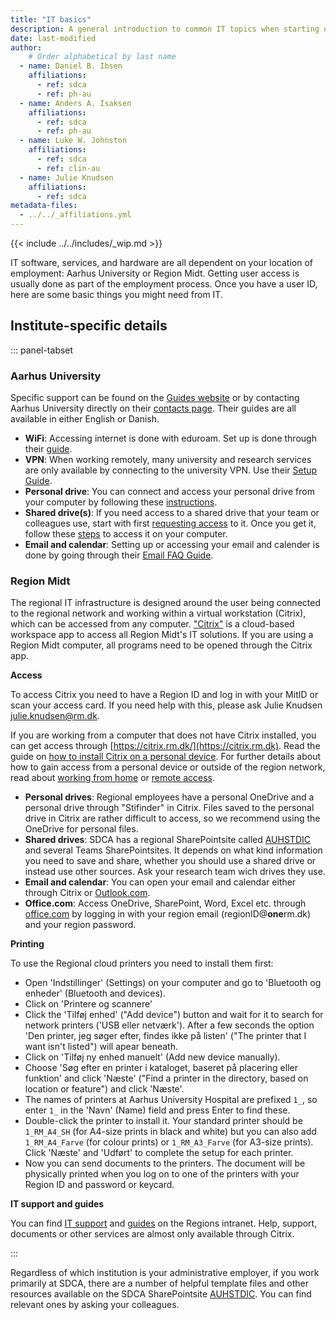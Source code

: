```yaml
---
title: "IT basics"
description: A general introduction to common IT topics when starting out.
date: last-modified
author:
    # Order alphabetical by last name
  - name: Daniel B. Ibsen
    affiliations: 
      - ref: sdca
      - ref: ph-au
  - name: Anders A. Isaksen
    affiliations: 
      - ref: sdca
      - ref: ph-au
  - name: Luke W. Johnston
    affiliations:
      - ref: sdca
      - ref: clin-au
  - name: Julie Knudsen
    affiliations: 
      - ref: sdca
metadata-files: 
  - ../../_affiliations.yml
---
```


{{< include ../../includes/_wip.md >}}

IT software, services, and hardware are all dependent on your location
of employment: Aarhus University or Region Midt. Getting user access is
usually done as part of the employment process. Once you have a user ID,
here are some basic things you might need from IT.

## Institute-specific details

::: panel-tabset
### Aarhus University

Specific support can be found on the [Guides
website](https://medarbejdere.au.dk/en/administration/it/guides) or by
contacting Aarhus University directly on their [contacts
page](https://medarbejdere.au.dk/en/administration/it/main-academic-areas/he-it-support/).
Their guides are all available in either English or Danish.

-   **WiFi**: Accessing internet is done with eduroam. Set up is done
    through their [guide](https://eduroam.au.dk/en/).
-   **VPN**: When working remotely, many university and research
    services are only available by connecting to the university VPN. Use
    their [Setup
    Guide](https://medarbejdere.au.dk/en/administration/it/guides/network/vpn-remoteaudk).
-   **Personal drive**: You can connect and access your personal drive
    from your computer by following these
    [instructions](https://medarbejdere.au.dk/en/administration/it/guides/datastorage/personal-folder-access/).
-   **Shared drive(s)**: If you need access to a shared drive that your
    team or colleagues use, start with first [requesting
    access](https://medarbejdere.au.dk/en/administration/it/guides/datastorage/access-to-shared-folder)
    to it. Once you get it, follow these
    [steps](https://medarbejdere.au.dk/en/administration/it/guides/datastorage/how-to-access-a-shared-folder)
    to access it on your computer.
-   **Email and calendar**: Setting up or accessing your email and
    calender is done by going through their [Email FAQ
    Guide](https://medarbejdere.au.dk/en/administration/it/guides/mail/faq-mail).

### Region Midt

The regional IT infrastructure is designed around the user being connected to the
regional network and working within a virtual workstation (Citrix),
which can be accessed from any computer.
["Citrix"](https://citrix.rm.dk/) is a cloud-based workspace app to
access all Region Midt's IT solutions. If you are using a Region Midt computer, all programs need to be opened through the Citrix app.

**Access**

To access Citrix you need to have a Region ID and log in with your MitID
or scan your access card. If you need help with this, please ask Julie
Knudsen [julie.knudsen\@rm.dk](Julie.knudsen@rm.dk).

If you are working from a computer that does not have Citrix installed, you can get access through [https://citrix.rm.dk/](https://citrix.rm.dk). Read the guide on [how to install Citrix on a personal device](https://regionmidtjylland.sharepoint.com/:b:/r/sites/AUHSTDIC/Afdeling/_F%C3%A6lles/Vejledninger/IT/How%20to%20access%20Citrix%20from%20a%20personal%20device.pdf?csf=1&web=1&e=xgQgSz).
For further details about how to gain access from a personal device or outside of the region network, read about [working from home](https://www.medarbejder.rm.dk/hjemmearbejde/) or [remote access](https://intranet.rm.dk/it/it-support/fjernadgang/). 

-   **Personal drives**: Regional employees have a personal OneDrive and a personal drive through "Stifinder" in
    Citrix. Files saved to the personal drive in Citrix are rather difficult to
    access, so we recommend using the OneDrive for personal files.
-   **Shared drives**: SDCA has a regional SharePointsite called [AUHSTDIC](https://regionmidtjylland.sharepoint.com/sites/AUHSTDIC/Afdeling/Forms/AllItems.aspx) and several Teams SharePointsites. 
    It depends on what kind information you need to save and share, whether you should use
    a shared drive or instead use other sources. Ask your research team wich drives they use.
-   **Email and calendar**: You can open your email and calendar either
    through Citrix or [Outlook.com](https://outlook.office.com/mail/).
-   **Office.com**: Access OneDrive, SharePoint, Word, Excel etc. through [office.com](https://www.office.com/login?es=UnauthClick&ru=%2f%3ffromcode%3dcmmiadtp424) by logging in with your region email (regionID@**one**rm.dk) and your region password.

**Printing**

To use the Regional cloud printers you need to install them first:

-   Open 'Indstillinger' (Settings) on your computer and go to 'Bluetooth og enheder' (Bluetooth and devices).
-   Click on 'Printere og scannere'
-   Click the 'Tilføj enhed' ("Add device") button and wait for it to search for network printers ('USB eller netværk'). After a few seconds the option 'Den printer, jeg søger efter, findes ikke på listen' ("The printer that I want isn't listed") will apear beneath.
-   Click on 'Tilføj ny enhed manuelt' (Add new device manually).
-   Choose 'Søg efter en printer i kataloget, baseret på placering eller
    funktion' and click 'Næste' ("Find a printer in the directory,
    based on location or feature") and click 'Næste'.
-   The names of printers at Aarhus University Hospital are prefixed
    `1_`, so enter `1_` in the 'Navn' (Name) field and press Enter
    to find these.
-   Double-click the printer to install it. Your standard printer should be `1_RM_A4_SH` (for A4-size prints in black and white) but you can also add `1_RM_A4_Farve` (for colour prints) or `1_RM_A3_Farve` (for A3-size prints). Click 'Næste' and 'Udført' to complete the
    setup for each printer.
-   Now you can send documents to the printers. The document will be
    physically printed when you log on to one of the printers with your Region ID
    and password or keycard.

**IT support and guides**

You can find [IT support](https://intranet.rm.dk/it/it-support/) and [guides](https://intranet.rm.dk/it/Region-Midtjyllands-it-vejledninger/)
on the Regions intranet. Help, support, documents or other services are almost only available through Citrix.

:::

Regardless of which institution is your administrative employer, if you
work primarily at SDCA, there are a number of helpful template files and
other resources available on the SDCA SharePointsite [AUHSTDIC](https://regionmidtjylland.sharepoint.com/sites/AUHSTDIC/Afdeling/Forms/AllItems.aspx).
You can find relevant ones by asking your colleagues.

